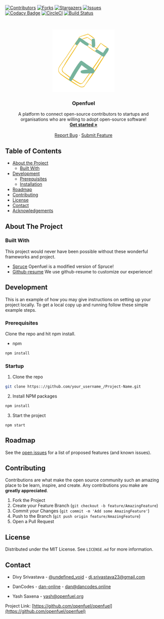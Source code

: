 [![Contributors][contributors-shield]][contributors-url]
[![Forks][forks-shield]][forks-url]
[![Stargazers][stars-shield]][stars-url]
[![Issues][issues-shield]][issues-url]<br>
[![Codacy Badge](https://api.codacy.com/project/badge/Grade/0bace90fd3b74d318afb939f3943705b)](https://www.codacy.com/manual/Openfuel/openfuel?utm_source=github.com&utm_medium=referral&utm_content=Openfuel/openfuel&utm_campaign=Badge_Grade) [![CircleCI](https://circleci.com/gh/Openfuel/openfuel.svg?style=svg)](https://circleci.com/gh/Openfuel/openfuel) [![Build Status](https://travis-ci.com/Openfuel/openfuel.svg?branch=master)](https://travis-ci.com/Openfuel/openfuel)

<!-- PROJECT LOGO -->
<br />
<p align="center">
  <a href="https://github.com/openfuel/openfuel">
    <img src="./public/images/logo/logo.png" width="200" alt="Logo">
  </a>

  <h3 align="center">Openfuel</h3>

  <p align="center">
    A platform to connect open-source contributors to startups and organisations who are willing to adopt open-source software!
    <br />
    <a href="https://openfuel.org"><strong>Get started »</strong></a>
    <br />
    <br />
    <a href="https://github.com/openfuel/openfuel/issues">Report Bug</a>
    ·
    <a href="https://github.com/openfuel/openfuel/issues">Submit Feature</a>
  </p>
</p>

<!-- TABLE OF CONTENTS -->

## Table of Contents

- [About the Project](#about-the-project)
  - [Built With](#built-with)
- [Development](#develipment)
  - [Prerequisites](#prerequisites)
  - [Installation](#installation)
- [Roadmap](#roadmap)
- [Contributing](#contributing)
- [License](#license)
- [Contact](#contact)
- [Acknowledgements](#acknowledgements)

<!-- ABOUT THE PROJECT -->

## About The Project

<!--
[![Product Name Screen Shot][product-screenshot]](https://example.com)
-->

### Built With

This project would never have been possible without these wonderful frameworks and project.

- [Spruce](https://github.com/dan-divy/spruce)
  Openfuel is a modified version of Spruce!
- [Github-resume](https://resume.github.io/)
  We use github-resume to customize our experience!

<!-- GETTING STARTED -->

## Development

This is an example of how you may give instructions on setting up your project locally.
To get a local copy up and running follow these simple example steps.

### Prerequisites

Clone the repo and hit npm install.

- npm

```sh
npm install
```

### Startup

1. Clone the repo

```sh
git clone https:://github.com/your_username_/Project-Name.git
```

2. Install NPM packages

```sh
npm install
```

3. Start the project

```JS
npm start
```

<!-- ROADMAP -->

## Roadmap

See the [open issues](https://github.com/openfuel/openfuel/issues) for a list of proposed features (and known issues).

<!-- CONTRIBUTING -->

## Contributing

Contributions are what make the open source community such an amazing place to be learn, inspire, and create. Any contributions you make are **greatly appreciated**.

1. Fork the Project
2. Create your Feature Branch (`git checkout -b feature/AmazingFeature`)
3. Commit your Changes (`git commit -m 'Add some AmazingFeature'`)
4. Push to the Branch (`git push origin feature/AmazingFeature`)
5. Open a Pull Request

<!-- LICENSE -->

## License

Distributed under the MIT License. See `LICENSE.md` for more information.

<!-- CONTACT -->

## Contact

- Divy Srivastava - [@undefined_void](https://twitter.com/@undefined_void) - dj.srivastava23@gmail.com

- DanCodes - [dan-online](https://github.com/dan-online) - <dan@dancodes.online>

- Yash Saxena - yash@openfuel.org

Project Link: [https://github.com/openfuel/openfuel](https://github.com/openfuel/openfuel)

[contributors-shield]: https://img.shields.io/github/contributors/openfuel/openfuel?style=flat-square
[contributors-url]: https://github.com/openfuel/openfuel/graphs/contributors
[forks-shield]: https://img.shields.io/github/forks/openfuel/openfuel?style=flat-square
[forks-url]: https://github.com/openfuel/openfuel/network/members
[stars-shield]: https://img.shields.io/github/stars/openfuel/openfuel?style=flat-square
[stars-url]: https://github.com/openfuel/openfuel/stargazers
[issues-shield]: https://img.shields.io/github/issues/openfuel/openfuel?style=flat-square
[issues-url]: https://github.com/openfuel/openfuel/issues
[product-screenshot]: docs/img/screenshot.png
